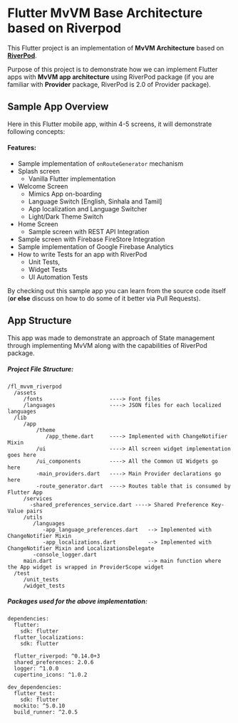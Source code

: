 # Flutter MvVM Base Architecture based on Riverpod

This Flutter project is an implementation of **MvVM Architecture** based on **[RiverPod](https://riverpod.dev/)**.

Purpose of this project is to demonstrate how we can implement Flutter apps with **MvVM app architecture** using RiverPod package (if you are familiar with **Provider** package, RiverPod is 2.0 of Provider package).

## Sample App Overview
Here in this Flutter mobile app, within 4-5 screens, it will demonstrate following concepts:

#### Features:
- Sample implementation of `onRouteGenerator` mechanism
- Splash screen
	- Vanilla Flutter implementation
- Welcome Screen
	- Mimics App on-boarding
	- Language Switch [English, Sinhala and Tamil]
	- App localization and Language Switcher
	- Light/Dark Theme Switch
- Home Screen
	- Sample screen with REST API Integration
- Sample screen with Firebase FireStore Integration
- Sample implementation of Google Firebase Analytics
- How to write Tests for an app with RiverPod
	- Unit Tests,
	- Widget Tests
	- UI Automation Tests

By checking out this sample app you can learn from the source code itself (**or else** discuss on how to do some of it better via Pull Requests).

## App Structure
This app was made to demonstrate an approach of State management through implementing MvVM along with the capabilities of RiverPod package.

##### Project File Structure:
```
/fl_mvvm_riverpod
  /assets
	 /fonts						----> Font files
	 /languages					----> JSON files for each localized languages
  /lib
	 /app
		 /theme
			/app_theme.dart		----> Implemented with ChangeNotifier Mixin
		 /ui					----> All screen widget implementation goes here
		 /ui_components			----> All the Common UI Widgets go here
		 -main_providers.dart	----> Main Provider declarations go here
		 -route_generator.dart	----> Routes table that is consumed by Flutter App
	 /services
	   -shared_preferences_service.dart	----> Shared Preference Key-Value pairs
	 /utils
		/languages
		   -app_language_preferences.dart	--> Implemented with ChangeNotifier Mixin
		   -app_localizations.dart			--> Implemented with ChangeNotifier Mixin and LocalizationsDelegate
	    -console_logger.dart
	 main.dart								--> main function where the App widget is wrapped in ProviderScope widget
  /test
	 /unit_tests
	 /widget_tests
```
##### Packages used for the above implementation:
```
dependencies:
  flutter:
    sdk: flutter
  flutter_localizations:
    sdk: flutter

  flutter_riverpod: ^0.14.0+3
  shared_preferences: 2.0.6
  logger: ^1.0.0
  cupertino_icons: ^1.0.2

dev_dependencies:
  flutter_test:
    sdk: flutter
  mockito: ^5.0.10
  build_runner: ^2.0.5
```
